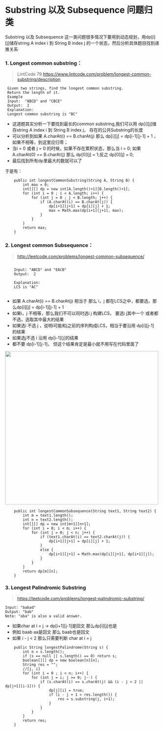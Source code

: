 # Substring 以及 Subsequence 问题归类


Substring 以及 Subsequence 这一类问题很多情况下要用到动态规划，用dp[i][j]储存string A index i 到 String B index j 的一个状态，然后分析具体题目找到递推关系

### 1. Longest common substring：


> LintCode 79 https://www.lintcode.com/problem/longest-common-substring/description
 
``` 
 Given two strings, find the longest common substring.
 Return the length of it.
 Example
 Input:  "ABCD" and "CBCE"
 Output:  2
 Explanation:
 Longest common substring is "BC"

``` 
- 这道题其实分析一下要找到最长的common substring,我们可以用 dp[i][j]储存string A index i 到 String B index j， 存在的公共Substring的长度
- 可以分析到如果 A.charAt(i) == B.charAt(j) 那么 dp[i][j] = dp[i-1][j-1] + 1 ，如果不相等，到这里应归零；
- 当i = 0 或者 j = 0 的时候，如果不存在累积状态，那么当 i = 0; 如果 A.charAt(0) == B.charAt(j) 那么 dp[0][j] = 1;反之 dp[0][j] = 0;
- 最后找到所有dp里最大的数就可以了

于是有：

```
	public int longestCommonSubstring(String A, String B) { 
		int max = 0;
   		int[][] dp = new int[A.length()+1][B.length()+1];
      	for (int i = 0 ; i < A.length; i++) {
            for (int j = 0 ; j < B.length; j++) {
                if (A.charAt(i) == B.charAt(j)) {
                    dp[i+1][j+1] = dp[i][j] + 1;
                    max = Math.max(dp[i+1][j+1], max);
                }
            }
      	}
     	return max;
    }

```


### 2. Longest common Subsequence：

> http://leetcode.com/problems/longest-common-subsequence/

```

	Input: "ABCD" and "EACB"
	Output:  2
	
	Explanation: 
	LCS is "AC"
	
```

- 如果 A.charAt(i) == B.charAt(j) 相当于 那么 i，j 都在LCS之中，都要选，那么dp[i][j] = dp[i-1][j-1] + 1 
- 如果i，j 不相等，那么我们不可以同时选i j 构建LCS， 要选i j其中一个 或者都不选，选取其中最大的结果
- 如果选i 不选 j ，说明i可能和j之前的序列构成LCS，相当于要沿用 dp[i][j-1] 的结果
- 如果选j不选 i 沿用 dp[i-1][j]的结果
- 都不要 dp[i-1][j-1]， 但这个结果肯定是最小就不用写在代码里面了


<img src="https://raw.githubusercontent.com/zeyao/TechNotes/master/Document/LCS.jpg" style="height:500px" />

```
    public int longestCommonSubsequence(String text1, String text2) {
        int m = text1.length();
        int n = text2.length();
        int[][] dp = new int[m+1][n+1];
        for (int i = 0; i < m; i++) {
            for (int j = 0; j < n; j++) {
                if (text1.charAt(i) == text2.charAt(j)) {
                    dp[i+1][j+1] = dp[i][j] + 1;
                }
                else {
                    dp[i+1][j+1] = Math.max(dp[i][j+1], dp[i+1][j]);   
                }
            }
        }
        return dp[m][n];
    }

```


### 3.  Longest Palindromic Substring 

> https://leetcode.com/problems/longest-palindromic-substring/

```
Input: "babad"
Output: "bab"
Note: "aba" is also a valid answer.

```


- 如果char at i = j -> dp[i+1][j-1]是回文 那么dp[i][j]也是
- 例如 baab aa是回文 那么 baab也是回文
- 如果 i - j < 2 那么只需要判断 char at i = j

```
    public String longestPalindrome(String s) {
        int n = s.length();
        if (s == null || s.length() == 0) return s;
        boolean[][] dp = new boolean[n][n];
        String res = "";
        //[j, i]
        for (int i = 0 ; i < n; i++) {
            for (int j = i; j >= 0; j--) {
                if (s.charAt(i) == s.charAt(j) && (i - j < 2 || dp[j+1][i-1])) {
                    dp[j][i] = true;
                    if (i - j + 1 > res.length()) {
                        res = s.substring(j, i+1);
                    }
                }
            }
        }
        return res;
    }

```